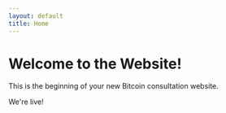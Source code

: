 ```yaml
---
layout: default
title: Home
---
```


# Welcome to the Website!

This is the beginning of your new Bitcoin consultation website.

We're live!
